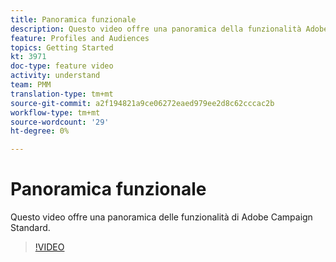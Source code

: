 ```yaml
---
title: Panoramica funzionale
description: Questo video offre una panoramica della funzionalità Adobe Campaign Standard (ACS).
feature: Profiles and Audiences
topics: Getting Started
kt: 3971
doc-type: feature video
activity: understand
team: PMM
translation-type: tm+mt
source-git-commit: a2f194821a9ce06272eaed979ee2d8c62cccac2b
workflow-type: tm+mt
source-wordcount: '29'
ht-degree: 0%

---
```



# Panoramica funzionale

Questo video offre una panoramica delle funzionalità di Adobe Campaign Standard.

>[!VIDEO](https://video.tv.adobe.com/v/29430?quality=12)
